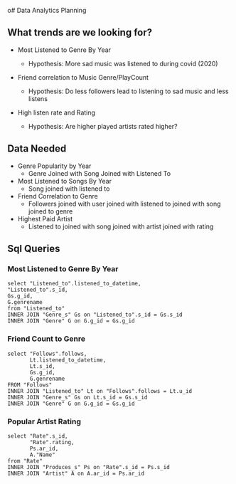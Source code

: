 o# Data Analytics Planning

## What trends are we looking for?

- Most Listened to Genre By Year
  - Hypothesis: More sad music was listened to during covid (2020)

- Friend correlation to Music Genre/PlayCount
  - Hypothesis: Do less followers lead to listening to sad music and less listens

- High listen rate and Rating
  - Hypothesis: Are higher played artists rated higher?

## Data Needed

- Genre Popularity by Year
  - Genre Joined with Song Joined with Listened To
- Most Listened to Songs By Year
  - Song joined with listened to
- Friend Correlation to Genre
  - Followers joined with user joined with listened to joined with song joined to genre
- Highest Paid Artist
  - Listened to joined with song joined with artist joined with rating

## Sql Queries

### Most Listened to Genre By Year
```postgresql
select "Listened_to".listened_to_datetime,
"Listened_to".s_id,
Gs.g_id,
G.genrename
from "Listened_to"
INNER JOIN "Genre_s" Gs on "Listened_to".s_id = Gs.s_id
INNER JOIN "Genre" G on G.g_id = Gs.g_id
```

### Friend Count to Genre
```postgresql
select "Follows".follows,
       Lt.listened_to_datetime,
       Lt.s_id,
       Gs.g_id,
       G.genrename
FROM "Follows"
INNER JOIN "Listened_to" Lt on "Follows".follows = Lt.u_id
INNER JOIN "Genre_s" Gs on Lt.s_id = Gs.s_id
INNER JOIN "Genre" G on G.g_id = Gs.g_id
```

### Popular Artist Rating
```postgresql
select "Rate".s_id,
       "Rate".rating,
       Ps.ar_id,
       A."Name"
from "Rate"
INNER JOIN "Produces_s" Ps on "Rate".s_id = Ps.s_id
INNER JOIN "Artist" A on A.ar_id = Ps.ar_id
```

  